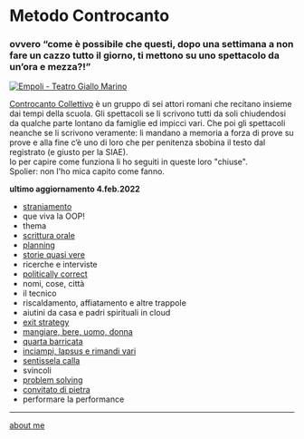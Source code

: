 # Metodo Controcanto  
### ovvero “come è possibile che questi, dopo una settimana a non fare un cazzo tutto il giorno, ti mettono su uno spettacolo da un’ora e mezza?!”

[![]( https://live.staticflickr.com/65535/51783179006_b48dbd8895_c.jpg "Empoli - Teatro Giallo Marino")](https://flic.kr/s/aHBqjzwAJ2) 

[Controcanto Collettivo](https://www.controcantocollettivo.it) è un gruppo di sei attori romani che recitano insieme dai tempi della scuola. Gli spettacoli se li scrivono tutti da soli chiudendosi da qualche parte lontano da famiglie ed impicci vari. Che poi gli spettacoli neanche se li scrivono veramente: li mandano a memoria a forza di prove su prove e alla fine c’è uno di loro che per penitenza sbobina il testo dal registrato (e giusto per la SIAE).  
Io per capire come funziona li ho seguiti in queste loro "chiuse".  
Spolier: non l'ho mica capito come fanno. 

**ultimo aggiornamento 4.feb.2022**  

- [straniamento](https://cacioman.github.io/controcanto010.html)    
- que viva la OOP!   
- thema 
- [scrittura orale](https://cacioman.github.io/controcanto002.html)    
- [planning](https://cacioman.github.io/controcanto012.html)    
- [storie quasi vere](https://cacioman.github.io/controcanto001.html)  
- ricerche e interviste  
- [politically correct](https://cacioman.github.io/controcanto003.html)  
- nomi, cose, città
- il tecnico  
- riscaldamento, affiatamento e altre trappole  
- aiutini da casa e padri spirituali in cloud  
- [exit strategy](https://cacioman.github.io/controcanto007.html)  
- [mangiare, bere, uomo, donna](https://cacioman.github.io/controcanto008.html)  
- [quarta barricata](https://cacioman.github.io/controcanto011.html)  
- [inciampi, lapsus e rimandi vari](https://cacioman.github.io/controcanto005.html)  
- [sentissela calla](https://cacioman.github.io/controcanto004.html)  
- svincoli  
- [problem solving](https://cacioman.github.io/controcanto006.html)  
- [convitato di pietra](https://cacioman.github.io/controcanto009.html)  
- performare la performance  

---  
[about me](https://about.me/cacioman)

